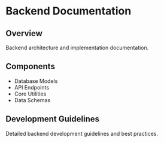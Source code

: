 # Backend Documentation

## Overview
Backend architecture and implementation documentation.

## Components
- Database Models
- API Endpoints
- Core Utilities
- Data Schemas

## Development Guidelines
Detailed backend development guidelines and best practices.

